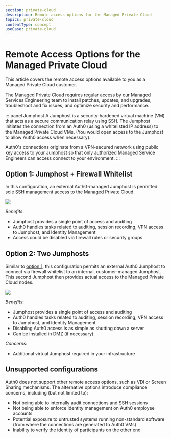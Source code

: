 ```yaml
---
section: private-cloud
description: Remote access options for the Managed Private Cloud
topics: private-cloud
contentType: concept
useCase: private-cloud
---
```

# Remote Access Options for the Managed Private Cloud

This article covers the remote access options available to you as a Managed Private Cloud customer.

The Managed Private Cloud requires regular access by our Managed Services Engineering team to install patches, updates, and upgrades, troubleshoot and fix issues, and optimize security and performance.

::: panel Jumphost
A Jumphost is a security-hardened virtual machine (VM) that acts as a secure communication relay using SSH. The Jumphost initiates the connection from an Auth0 (using a whitelisted IP address) to the Managed Private Cloud VMs. (You would open access to the Jumphost to allow Auth0 access when necessary). 

Auth0's connections originate from a VPN-secured network using public key access to your Jumphost so that only authorized Managed Service Engineers can access connect to your environment.
:::

## Option 1: Jumphost + Firewall Whitelist

In this configuration, an external Auth0-managed Jumphost is permitted sole SSH management access to the Managed Private Cloud.

![](/media/articles/appliance/remote-access/jumpshot-fw.png)

*Benefits*: 

* Jumphost provides a single point of access and auditing
* Auth0 handles tasks related to auditing, session recording, VPN access to Jumphost, and Identity Management
* Access could be disabled via firewall rules or security groups

## Option 2: Two Jumphosts

Similar to [option 1](#option-1-jumphost--firewall-whitelist), this configuration permits an external Auth0 Jumphost to connect via firewall whitelist to an internal, customer-managed Jumphost. This second Jumphost then provides actual access to the Managed Private Cloud nodes.

![](/media/articles/appliance/remote-access/jumpshot-fw-csjs.png)

*Benefits*: 

* Jumphost provides a single point of access and auditing
* Auth0 handles tasks related to auditing, session recording, VPN access to Jumphost, and Identity Management
* Disabling Auth0 access is as simple as shutting down a server
* Can be installed in DMZ (if necessary)

*Concerns*: 

* Additional virtual Jumphost required in your infrastructure

## Unsupported configurations

Auth0 does not support other remote access options, such as VDI or Screen Sharing mechanisms. The alternative options introduce compliance concerns, including (but not limited to):

* Not being able to internally audit connections and SSH sessions
* Not being able to enforce identity management on Auth0 employee accounts
* Potential exposure to untrusted systems running non-standard software (from where the connections are generated to Auth0 VMs)
* Inability to verify the identity of participants on the other end
